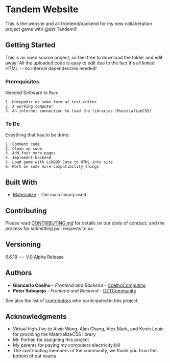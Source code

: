 # Tandem Website

  This is the website and all frontend/backend for my new collaberation project game with @dzt Tandem!!!

## Getting Started

  This is an open source project, so feel free to download the folder and edit away! All the uploaded code is easy to edit due to the fact it's all linked HTML -- no internal dependencies needed!

### Prerequisites

Needed Software to Run:

```
1. Notepad++ or some form of text editor
2. A working computer
3. An internet connection to load the libraries (MaterializeCSS)
```

### To Do

  Eveything that has to be done:

```
1. Comment code
2. Clean up code
3. Add four more pages
4. Implement backend
5. Load game with LibGDX Java to HTML into site
6. Work on some more compatibility things
```

## Built With

* [Materialize](https://materializecss.com/) - The main library used

## Contributing

Please read [CONTRIBUTING.md]() for details on our code of conduct, and the process for submitting pull requests to us.

## Versioning

6.6.18 --- V.0 Alpha Release

## Authors

* **Giancarlo Coelho** - *Frontend and Backend* - [CoelhoComputing](https://github.com/EkoFlame)
* **Peter Soboyejo** - *Frontend and Backend* - [DZTCommunity](https://github.com/dzt)

See also the list of [contributors](https://github.com/your/project/contributors) who participated in this project.

## Acknowledgments

* Virtual high-five to Alvin Wang, Alan Chang, Alex Mark, and Kevin Louie for providing the MaterializeCSS library 
* Mr. Forhan for assigning this project
* My parents for paying my computers electricity bill
* The contributing members of the community, we thank you from the bottom of out hearts
